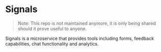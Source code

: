 # Signals

> Note: This repo is not maintained anymore, it is only being shared should it prove useful to anyone.

Signals is a microservice that provides tools including forms, feedback capabilities, chat functionality and analytics.
